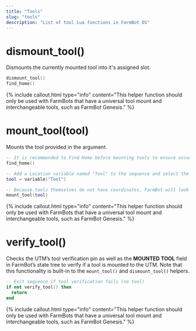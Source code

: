 ```yaml
---
title: "Tools"
slug: "tools"
description: "List of tool Lua functions in FarmBot OS"
---
```


# dismount_tool()

Dismounts the currently mounted tool into it's assigned slot.

```lua
dismount_tool()
find_home()
```

{%
include callout.html
type="info"
content="This helper function should only be used with FarmBots that have a universal tool mount and interchangeable tools, such as FarmBot Genesis."
%}

# mount_tool(tool)

Mounts the tool provided in the argument.

```lua
-- It is recommended to Find Home before mounting tools to ensure accuracy of movements.
find_home()

-- Add a Location variable named "Tool" to the sequence and select the tool you wish to mount.
tool = variable("Tool")

-- Because tools themselves do not have coordinates, FarmBot will look up which slot the chosen tool has been assigned to and use the slot's coordinates in the mount_tool() function.
mount_tool(tool)
```

{%
include callout.html
type="info"
content="This helper function should only be used with FarmBots that have a universal tool mount and interchangeable tools, such as FarmBot Genesis."
%}

# verify_tool()

Checks the UTM’s tool verification pin as well as the **MOUNTED TOOL** field in FarmBot’s state tree to verify if a tool is mounted to the UTM. Note that this functionality is built-in to the `mount_tool()` and `dismount_tool()` helpers.

```lua
-- Exit sequence if tool verification fails (no tool)
if not verify_tool() then
  return
end
```

{%
include callout.html
type="info"
content="This helper function should only be used with FarmBots that have a universal tool mount and interchangeable tools, such as FarmBot Genesis."
%}
